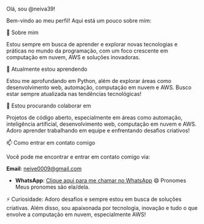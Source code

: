  Olá, sou @neiva39!

Bem-vindo ao meu perfil! Aqui está um pouco sobre mim:

👀 Sobre mim

Estou sempre em busca de aprender e explorar novas tecnologias e práticas no mundo da programação, com um foco crescente em computação em nuvem, AWS e soluções inovadoras.

🌱 Atualmente estou aprendendo

Estou me aprofundando em Python, além de explorar áreas como desenvolvimento web, automação, computação em nuvem e AWS. Busco estar sempre atualizada nas tendências tecnológicas!

💞️ Estou procurando colaborar em

Projetos de código aberto, especialmente em áreas como automação, inteligência artificial, desenvolvimento web, computação em nuvem e AWS. Adoro aprender trabalhando em equipe e enfrentando desafios criativos!

📫 Como entrar em contato comigo

Você pode me encontrar e entrar em contato comigo via:


**Email**: [neive0009@gmail.com](neive0009@gmail.com)

- **WhatsApp**: [Clique aqui para me chamar no WhatsApp](https://wa.me/5522988324933)
😄 Pronomes
Meus pronomes são ela/dela.


⚡ Curiosidade: Adoro desafios e sempre estou em busca de soluções criativas. Além disso, sou apaixonada por tecnologia, inovação e tudo o que envolve a computação em nuvem, especialmente AWS!

